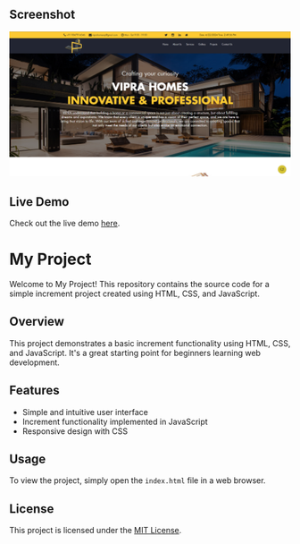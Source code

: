 ## Screenshot

![Increment Project](vipra.png)

## Live Demo

Check out the live demo [here](https://tidkeashok007.github.io/html-css-js-vipra_homes/).

# My Project

Welcome to My Project! This repository contains the source code for a simple increment project created using HTML, CSS, and JavaScript.

## Overview

This project demonstrates a basic increment functionality using HTML, CSS, and JavaScript. It's a great starting point for beginners learning web development.

## Features

- Simple and intuitive user interface
- Increment functionality implemented in JavaScript
- Responsive design with CSS

## Usage

To view the project, simply open the `index.html` file in a web browser.


## License

This project is licensed under the [MIT License](LICENSE).


